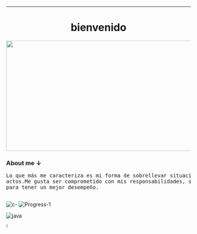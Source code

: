 
___
<h1 align=center> bienvenido </h1>

<div align=center>
    <img width=1138 height=300 src="https://github.com/Devccss/Devccss/assets/149021885/b9979b81-8de4-456f-b10c-280d539d398c"/>
</div>
<div display=inline>
    <p> </p>
    <h3><b>About me ↓</b></h3>
    <p>
        <pre>
Lo que más me caracteriza es mi forma de sobrellevar situaciones cotidianas tomando en cuenta consecuencias y beneficios de mis 
actos.Me gusta ser comprometido con mis responsabilidades, ser sociable al trabajar en equipo, y mantener el orden en lo posible
para tener un mejor desempeño.
        </pre>
    </p>
</div>

![c-](https://github.com/Devccss/Devccss/assets/149021885/221760fb-212c-474d-858d-08076d611a77)
![Progress-1](https://github.com/Devccss/Devccss/assets/149021885/7830bd89-2011-4fd8-ba0f-171ffc1cdea1)
<div></div>

![java](https://github.com/Devccss/Devccss/assets/149021885/16b571c4-e141-43f0-bc95-560030eb3a52)

<div >
    <a href="mailto: deivid.sandoval.cid@gmail.com"><img src="https://github.com/Devccss/Devccss/assets/149021885/670200a8-6ffd-4ca0-8b92-1cd9f85854d6" width=5% /></a>
</div>
